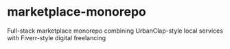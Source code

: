 # marketplace-monorepo
Full-stack marketplace monorepo combining UrbanClap-style local services with Fiverr-style digital freelancing
